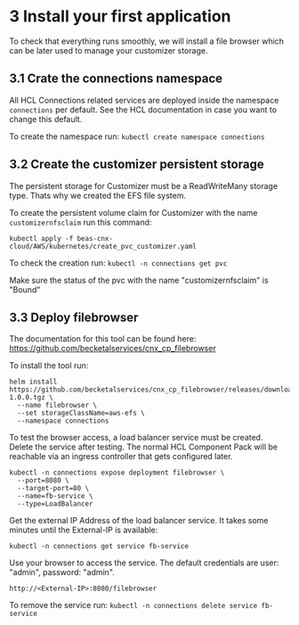 # 3 Install your first application

To check that everything runs smoothly, we will install a file browser which can be later used to manage your customizer storage.

## 3.1 Crate the connections namespace

All HCL Connections related services are deployed inside the namespace `connections` per default. See the HCL documentation in case you want to change this default.

To create the namespace run: `kubectl create namespace connections`

 
## 3.2 Create the customizer persistent storage

The persistent storage for Customizer must be a ReadWriteMany storage type. Thats why we created the EFS file system.

To create the persistent volume claim for Customizer with the name `customizernfsclaim` run this command:

```
kubectl apply -f beas-cnx-cloud/AWS/kubernetes/create_pvc_customizer.yaml

```

To check the creation run: `kubectl -n connections get pvc`

Make sure the status of the pvc with the name "customizernfsclaim" is "Bound"

## 3.3 Deploy filebrowser

The documentation for this tool can be found here: <https://github.com/becketalservices/cnx_cp_filebrowser>

To install the tool run: 

```
helm install https://github.com/becketalservices/cnx_cp_filebrowser/releases/download/v1.0.0/filebrowser-1.0.0.tgz \
  --name filebrowser \
  --set storageClassName=aws-efs \
  --namespace connections

```

To test the browser access, a load balancer service must be created.  
Delete the service after testing. The normal HCL Component Pack will be reachable via an ingress controller that gets configured later.

```
kubectl -n connections expose deployment filebrowser \
  --port=8080 \
  --target-port=80 \
  --name=fb-service \
  --type=LoadBalancer

```

Get the external IP Address of the load balancer service. It takes some minutes until the External-IP is available:

```
kubectl -n connections get service fb-service

```

Use your browser to access the service. The default credentials are user: "admin", password: "admin".

```
http://<External-IP>:8080/filebrowser

```

To remove the service run: `kubectl -n connections delete service fb-service`

